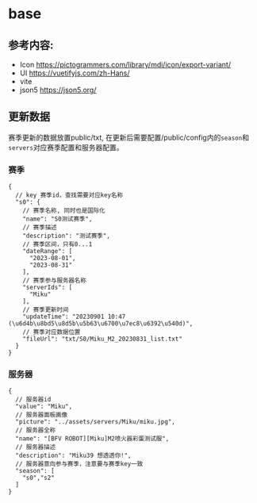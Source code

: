 # base

## 参考内容: 
- Icon  https://pictogrammers.com/library/mdi/icon/export-variant/
- UI https://vuetifyjs.com/zh-Hans/
- vite
- json5 https://json5.org/

## 更新数据

赛季更新的数据放置public/txt, 在更新后需要配置/public/config内的`season`和`servers`对应赛季配置和服务器配置。

### 赛季
```json5
{
  // key 赛季id，查找需要对应key名称
  "s0": {
    // 赛季名称, 同时也是国际化
    "name": "S0测试赛季",
    // 赛季描述
    "description": "测试赛季",
    // 赛季区间，只有0...1
    "dateRange": [
      "2023-08-01",
      "2023-08-31"
    ],
    // 赛季参与服务器名称
    "serverIds": [
      "Miku"
    ],
    // 赛季更新时间
    "updateTime": "20230901 10:47 (\u6d4b\u8bd5\u8d5b\u5b63\u6700\u7ec8\u6392\u540d)",
    // 赛季对应数据位置
    "fileUrl": "txt/S0/Miku_M2_20230831_list.txt"
  }
}
```

### 服务器
```json5
{
  // 服务器id
  "value": "Miku",
  // 服务器面板画像
  "picture": "../assets/servers/Miku/miku.jpg",
  // 服务器全称
  "name": "[BFV ROBOT][Miku]M2喷火器彩蛋测试服",
  // 服务器描述
  "description": "Miku39 想透透你!",
  // 服务器意向参与赛季，注意要与赛季key一致
  "season": [
    "s0","s2"
  ]
}
```
